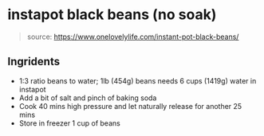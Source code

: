 # instapot black beans (no soak)

> source: https://www.onelovelylife.com/instant-pot-black-beans/

## Ingridents

- 1:3 ratio beans to water; 1lb (454g) beans needs 6 cups (1419g) water in instapot
- Add a bit of salt and pinch of baking soda
- Cook 40 mins high pressure and let naturally release for another 25 mins
- Store in freezer 1 cup of beans
